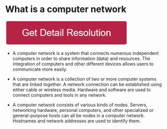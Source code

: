 
# What is a computer network

[![What is a computer network](redd.png)](https://github.com/hubwebie/what.is.a.computer.network)


* A computer network is a system that connects numerous independent computers in order to share information (data) and resources. The integration of computers and other different devices allows users to communicate more easily.

* A computer network is a collection of two or more computer systems that are linked together. A network connection can be established using either cable or wireless media. Hardware and software are used to connect computers and tools in any network.


* A computer network consists of various kinds of nodes. Servers, networking hardware, personal computers, and other specialized or general-purpose hosts can all be nodes in a computer network. Hostnames and network addresses are used to identify them.
